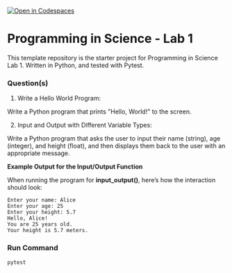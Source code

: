 [![Open in Codespaces](https://classroom.github.com/assets/launch-codespace-2972f46106e565e64193e422d61a12cf1da4916b45550586e14ef0a7c637dd04.svg)](https://classroom.github.com/open-in-codespaces?assignment_repo_id=20257326)
# Programming in Science - Lab 1

This template repository is the starter project for Programming in Science Lab 1. Written in Python, and tested with Pytest.

### Question(s)

1. Write a Hello World Program:

Write a Python program that prints "Hello, World!" to the screen.

2. Input and Output with Different Variable Types:

Write a Python program that asks the user to input their name (string), age (integer), and height (float), and then displays them back to the user with an appropriate message.

**Example Output for the Input/Output Function**

When running the program for **input_output()**, here’s how the interaction should look:
```
Enter your name: Alice
Enter your age: 25
Enter your height: 5.7
Hello, Alice!
You are 25 years old.
Your height is 5.7 meters.
```

### Run Command

`pytest`
